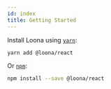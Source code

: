 ```yaml
---
id: index
title: Getting Started
---
```


Install Loona using [`yarn`](https://yarnpkg.com/en/package/jest):

```bash
yarn add @loona/react
```

Or [`npm`](https://www.npmjs.com/):

```bash
npm install --save @loona/react
```

